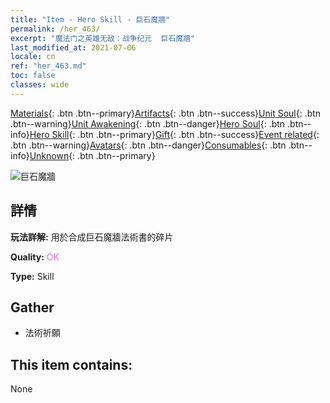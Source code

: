 ```yaml
---
title: "Item - Hero Skill - 巨石魔牆"
permalink: /her_463/
excerpt: "魔法门之英雄无敌：战争纪元  巨石魔牆"
last_modified_at: 2021-07-06
locale: cn
ref: "her_463.md"
toc: false
classes: wide
---
```

 [Materials](/ItemsCN/){: .btn .btn--primary}[Artifacts](/ItemsCN/Artifacts/){: .btn .btn--success}[Unit Soul](/ItemsCN/UnitSoul/){: .btn .btn--warning}[Unit Awakening](/ItemsCN/UnitAwakening/){: .btn .btn--danger}[Hero Soul](/ItemsCN/HeroSoul/){: .btn .btn--info}[Hero Skill](/ItemsCN/HeroSkill/){: .btn .btn--primary}[Gift](/ItemsCN/Gift/){: .btn .btn--success}[Event related](/ItemsCN/Events/){: .btn .btn--warning}[Avatars](/ItemsCN/Avatars/){: .btn .btn--danger}[Consumables](/ItemsCN/Consumables/){: .btn .btn--info}[Unknown](/ItemsCN/Unknown/){: .btn .btn--primary}

 ![巨石魔牆](/images/t/ps_jushimoqiang.png)

## 詳情
 **玩法詳解:** 用於合成巨石魔牆法術書的碎片

 **Quality:** <span style="color: #DA70D6">OK</span>

 **Type:** Skill

## Gather

*    法術祈願 

## This item contains:

  None

